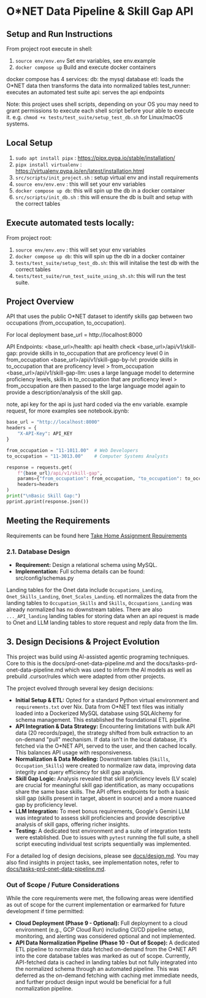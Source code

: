 # O*NET Data Pipeline & Skill Gap API

## Setup and Run Instructions
From project root execute in shell: 
  1. `source env/env.env` Set env variables, see env.example
  2. `docker compose up`  Build and execute docker containers

docker compose has 4 services:
db: the mysql database
etl: loads the O*NET data then transforms the data into normalized tables
test_runner: executes an automated test suite
api: serves the api endpoints

Note: this project uses shell scripts, depending on your OS you may need to grant permissions to execute each shell script before your able to execute it. e.g. `chmod +x tests/test_suite/setup_test_db.sh` for Linux/macOS systems.

## Local Setup
1. `sudo apt install pipx` : https://pipx.pypa.io/stable/installation/
2. `pipx install virtualenv` : https://virtualenv.pypa.io/en/latest/installation.html
3. `src/scripts/init_project.sh` : setup virtual env and install requirements
4. `source env/env.env` : this will set your env variables
5. `docker compose up db`: this will spin up the db in a docker container
6. `src/scripts/init_db.sh` : this will ensure the db is built and setup with the correct tables

## Execute automated tests locally:
From project root: 
1. `source env/env.env` : this will set your env variables
2. `docker compose up db`: this will spin up the db in a docker container
3. `tests/test_suite/setup_test_db.sh`: this will initalise the test db with the correct tables
4. `tests/test_suite/run_test_suite_using_sh.sh`: this will run the test suite.

## Project Overview
API that uses the public O*NET dataset to identify skills gap between two occupations (from_occupation, to_occupation).

For local deployment base_url = http://localhost:8000

API Endpoints:
<base_url>/health: api health check
<base_url>/api/v1/skill-gap: provide skills in to_occupation that are proficency level 0 in from_occupation 
<base_url>/api/v1/skill-gap-by-lvl: provide skills in to_occupation that are proficency level > from_occupation
<base_url>/api/v1/skill-gap-llm: uses a large language model to determine proficiency levels, skills in to_occupation that are proficency level > from_occupation are then passed to the large language model again to provide a description/analysis of the skill gap.

note, api key for the api is just hard coded via the env variable.
example request, for more examples see notebook.ipynb:
```python
base_url = "http://localhost:8000"
headers = {
    "X-API-Key": API_KEY
}

from_occupation = "11-1011.00"  # Web Developers
to_occupation = "11-3013.00"    # Computer Systems Analysts

response = requests.get(
    f"{base_url}/api/v1/skill-gap",
    params={"from_occupation": from_occupation, "to_occupation": to_occupation},
    headers=headers
)
print("\nBasic Skill Gap:")
pprint.pprint(response.json())
```


## Meeting the Requirements
Requirements can be found here [Take Home Assignment Requirements](docs/requirements.md)

### 2.1. Database Design
*   **Requirement:** Design a relational schema using MySQL.
*   **Implementation:** Full schema details can be found: src/config/schemas.py

Landing tables for the Onet data include `Occupations_Landing`, `Onet_Skills_Landing`, `Onet_Scales_Landing`. etl normalizes the data from the landing tables to `Occupation_Skills` and `Skills`, `Occupations_Landing` was already normalized has no downstream tables.
There are also `..._API_landing` landing tables for storing data when an api request is made to Onet and LLM landing tables to store request and reply data from the llm.

## 3. Design Decisions & Project Evolution

This project was build using AI-assisted agentic programing techniques. Core to this is the docs/prd-onet-data-pipeline.md and the docs/tasks-prd-onet-data-pipeline.md which was used to inform the AI models as well as prebuild .cursor/rules which were adapted from other projects.

The project evolved through several key design decisions:
*   **Initial Setup & ETL:** Opted for a standard Python virtual environment and `requirements.txt` over Nix. Data from O*NET text files was initially loaded into a Dockerized MySQL database using SQLAlchemy for schema management. This established the foundational ETL pipeline.
*   **API Integration & Data Strategy:** Encountering limitations with bulk API data (20 records/page), the strategy shifted from bulk extraction to an on-demand "pull" mechanism. If data isn't in the local database, it's fetched via the O*NET API, served to the user, and then cached locally. This balances API usage with responsiveness.
*   **Normalization & Data Modeling:** Downstream tables (`Skills`, `Occupation_Skills`) were created to normalize raw data, improving data integrity and query efficiency for skill gap analysis.
*   **Skill Gap Logic:** Analysis revealed that skill proficiency levels (LV scale) are crucial for meaningful skill gap identification, as many occupations share the same base skills. The API offers endpoints for both a basic skill gap (skills present in target, absent in source) and a more nuanced gap by proficiency level.
*   **LLM Integration:** To meet bonus requirements, Google's Gemini LLM was integrated to assess skill proficiencies and provide descriptive analysis of skill gaps, offering richer insights.
*   **Testing:** A dedicated test environment and a suite of integration tests were established. Due to issues with `pytest` running the full suite, a shell script executing individual test scripts sequentially was implemented.

For a detailed log of design decisions, please see [docs/design.md](docs/design.md).
You may also find insights in project tasks, see implementation notes, refer to [docs/tasks-prd-onet-data-pipeline.md](docs/tasks-prd-onet-data-pipeline.md).

### Out of Scope / Future Considerations

While the core requirements were met, the following areas were identified as out of scope for the current implementation or earmarked for future development if time permitted:

*   **Cloud Deployment (Phase 9 - Optional):** Full deployment to a cloud environment (e.g., GCP Cloud Run) including CI/CD pipeline setup, monitoring, and alerting was considered optional and not implemented.
*   **API Data Normalization Pipeline (Phase 10 - Out of Scope):** A dedicated ETL pipeline to normalize data fetched on-demand from the O*NET API into the core database tables was marked as out of scope. Currently, API-fetched data is cached in landing tables but not fully integrated into the normalized schema through an automated pipeline. This was deferred as the on-demand fetching with caching met immediate needs, and further product design input would be beneficial for a full normalization pipeline.

